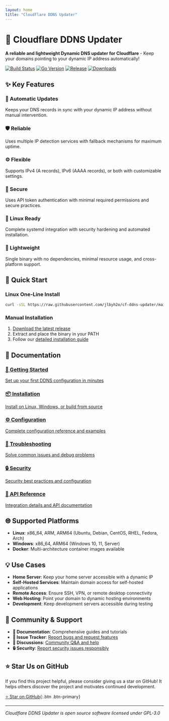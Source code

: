 ```yaml
---
layout: home
title: "Cloudflare DDNS Updater"
---
```


# 🚀 Cloudflare DDNS Updater

**A reliable and lightweight Dynamic DNS updater for Cloudflare** - Keep your domains pointing to your dynamic IP address automatically!

[![Build Status](https://github.com/jlbyh2o/cf-ddns-updater/actions/workflows/build.yml/badge.svg)](https://github.com/jlbyh2o/cf-ddns-updater/actions)
[![Go Version](https://img.shields.io/github/go-mod/go-version/jlbyh2o/cf-ddns-updater)](https://github.com/jlbyh2o/cf-ddns-updater/blob/main/go.mod)
[![Release](https://img.shields.io/github/v/release/jlbyh2o/cf-ddns-updater)](https://github.com/jlbyh2o/cf-ddns-updater/releases)
[![Downloads](https://img.shields.io/github/downloads/jlbyh2o/cf-ddns-updater/total)](https://github.com/jlbyh2o/cf-ddns-updater/releases)

## ✨ Key Features

<div class="features-grid">
  <div class="feature-card">
    <h3>🔄 Automatic Updates</h3>
    <p>Keeps your DNS records in sync with your dynamic IP address without manual intervention.</p>
  </div>
  
  <div class="feature-card">
    <h3>🛡️ Reliable</h3>
    <p>Uses multiple IP detection services with fallback mechanisms for maximum uptime.</p>
  </div>
  
  <div class="feature-card">
    <h3>⚙️ Flexible</h3>
    <p>Supports IPv4 (A records), IPv6 (AAAA records), or both with customizable settings.</p>
  </div>
  
  <div class="feature-card">
    <h3>🔐 Secure</h3>
    <p>Uses API token authentication with minimal required permissions and secure practices.</p>
  </div>
  
  <div class="feature-card">
    <h3>🐧 Linux Ready</h3>
    <p>Complete systemd integration with security hardening and automated installation.</p>
  </div>
  
  <div class="feature-card">
    <h3>🚀 Lightweight</h3>
    <p>Single binary with no dependencies, minimal resource usage, and cross-platform support.</p>
  </div>
</div>

## 🚀 Quick Start

### Linux One-Line Install
```bash
curl -sSL https://raw.githubusercontent.com/jlbyh2o/cf-ddns-updater/main/install-linux.sh | sudo bash
```

### Manual Installation
1. [Download the latest release](https://github.com/jlbyh2o/cf-ddns-updater/releases/latest)
2. Extract and place the binary in your PATH
3. Follow our [detailed installation guide](installation.html)

## 📖 Documentation

<div class="docs-grid">
  <a href="getting-started.html" class="doc-card">
    <h3>🏁 Getting Started</h3>
    <p>Set up your first DDNS configuration in minutes</p>
  </a>
  
  <a href="installation.html" class="doc-card">
    <h3>📦 Installation</h3>
    <p>Install on Linux, Windows, or build from source</p>
  </a>
  
  <a href="configuration.html" class="doc-card">
    <h3>⚙️ Configuration</h3>
    <p>Complete configuration reference and examples</p>
  </a>
  
  <a href="troubleshooting.html" class="doc-card">
    <h3>🔧 Troubleshooting</h3>
    <p>Solve common issues and debug problems</p>
  </a>
  
  <a href="security.html" class="doc-card">
    <h3>🔒 Security</h3>
    <p>Security best practices and configuration</p>
  </a>
  
  <a href="api.html" class="doc-card">
    <h3>🔌 API Reference</h3>
    <p>Integration details and API documentation</p>
  </a>
</div>

## 🌐 Supported Platforms

- **Linux**: x86_64, ARM, ARM64 (Ubuntu, Debian, CentOS, RHEL, Fedora, Arch)
- **Windows**: x86_64, ARM64 (Windows 10, 11, Server)
- **Docker**: Multi-architecture container images available

## 💡 Use Cases

- **Home Server**: Keep your home server accessible with a dynamic IP
- **Self-Hosted Services**: Maintain domain access for self-hosted applications  
- **Remote Access**: Ensure SSH, VPN, or remote desktop connectivity
- **Web Hosting**: Point your domain to dynamic hosting environments
- **Development**: Keep development servers accessible during testing

## 🤝 Community & Support

- **📖 Documentation**: Comprehensive guides and tutorials
- **🐛 Issue Tracker**: [Report bugs and request features](https://github.com/jlbyh2o/cf-ddns-updater/issues)
- **💬 Discussions**: [Community Q&A and help](https://github.com/jlbyh2o/cf-ddns-updater/discussions)
- **🔒 Security**: [Report security issues responsibly](security.html)

## ⭐ Star Us on GitHub

If you find this project helpful, please consider giving us a star on GitHub! It helps others discover the project and motivates continued development.

[⭐ Star on GitHub](https://github.com/jlbyh2o/cf-ddns-updater){:.btn .btn-primary}

---

*Cloudflare DDNS Updater is open source software licensed under GPL-3.0*